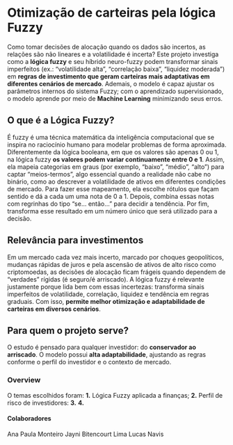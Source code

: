 # Otimização de carteiras pela lógica Fuzzy

Como tomar decisões de alocação quando os dados são incertos, as relações são não lineares e a volatilidade é incerta?
Este projeto investiga como a **lógica fuzzy** e seu híbrido neuro-fuzzy podem transformar sinais imperfeitos (ex.: “volatilidade alta”, “correlação baixa”, “liquidez moderada”) em **regras de investimento que geram carteiras mais adaptativas em diferentes cenários de mercado**.
Ademais, o modelo é capaz ajustar os parâmetros internos do sistema Fuzzy; com o aprendizado supervisionado, o modelo aprende por meio de **Machine Learning** minimizando seus erros.


## O que é a Lógica Fuzzy?

É fuzzy é uma técnica matemática da inteligência computacional que se inspira no raciocínio humano para modelar problemas de forma aproximada. 
Diferentemente da lógica booleana, em que os valores são apenas 0 ou 1, na lógica fuzzy **os valores podem variar continuamente entre 0 e 1**. Assim, ela mapeia categorias em graus (por exemplo, “baixo”, “médio”, “alto”) para captar “meios-termos”, algo essencial quando a realidade não cabe no binário, como ao descrever a volatilidade de ativos em diferentes condições de mercado. 
Para fazer esse mapeamento, ela escolhe rótulos que façam sentido e dá a cada um uma nota de 0 a 1. Depois, combina essas notas com regrinhas do tipo “se… então…” para decidir a tendência. Por fim, transforma esse resultado em um número único que será utilizado para a decisão.


## Relevância para investimentos

Em um mercado cada vez mais incerto, marcado por choques geopolíticos, mudanças rápidas de juros e pela ascensão de ativos de alto risco como criptomoedas, as decisões de alocação ficam frágeis quando dependem de “verdades” rígidas (é seguro/é arriscado).
A lógica fuzzy é relevante justamente porque lida bem com essas incertezas: transforma sinais imperfeitos de volatilidade, correlação, liquidez e tendência em regras graduais.
Com isso, **permite melhor otimização e adaptabilidade de carteiras em diversos cenários**.


## Para quem o projeto serve?

O estudo é pensado para qualquer investidor: do **conservador ao arriscado**.
O modelo possui **alta adaptabilidade**, ajustando as regras conforme o perfil do investidor e o contexto de mercado.


### Overview 

O temas escolhidos foram:
**1.** Lógica Fuzzy aplicada a finanças;
**2.** Perfil de risco de investidores: 
**3.**
**4.**


#### Colaboradores 

Ana Paula Monteiro 
Jayni Bitencourt Lima 
Lucas Navis 
